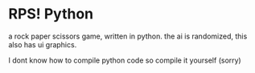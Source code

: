 # RPS! Python
a rock paper scissors game, written in python.
the ai is randomized, this also has ui graphics.


I dont know how to compile python code so compile it yourself (sorry)
